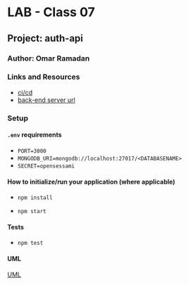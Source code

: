 # LAB - Class 07

## Project: auth-api

### Author: Omar Ramadan

### Links and Resources

- [ci/cd](https://github.com/401-repos/bearer-auth/actions)
- [back-end server url](https://barer-auth.herokuapp.com/)

### Setup

#### `.env` requirements

- `PORT=3000`
- `MONGODB_URI=mongodb://localhost:27017/<DATABASENAME>`
- `SECRET=opensessami`

#### How to initialize/run your application (where applicable)

- `npm install`

- `npm start`

#### Tests

- `npm test`

#### UML

[UML](UML.jpeg)

